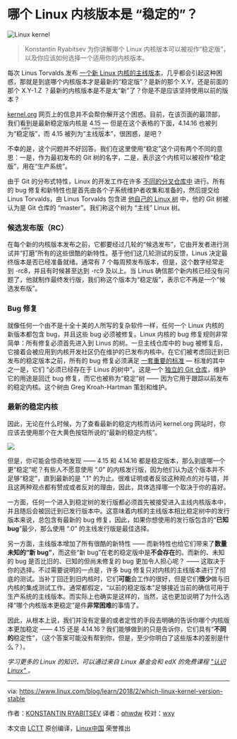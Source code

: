 哪个 Linux 内核版本是 “稳定的”？
============================================================

![Linux kernel ](https://www.linux.com/sites/lcom/files/styles/rendered_file/public/apple1.jpg?itok=PGRxOQz_ "Linux kernel")

> Konstantin Ryabitsev 为你讲解哪个 Linux 内核版本可以被视作“稳定版”，以及你应该如何选择一个适用你的内核版本。

每次 Linus Torvalds 发布 [一个新 Linux 内核的主线版本][4]，几乎都会引起这种困惑，那就是到底哪个内核版本才是最新的“稳定版”？是新的那个 X.Y，还是前面的那个 X.Y-1.Z ？最新的内核版本是不是太“新”了？你是不是应该坚持使用以前的版本？

[kernel.org][5] 网页上的信息并不会帮你解开这个困惑。目前，在该页面的最顶部，我们看到是最新稳定版内核是 4.15 — 但是在这个表格的下面，4.14.16 也被列为“<ruby>稳定版<rt>stable</rt></ruby>”，而 4.15 被列为“<ruby>主线版本<rt>mainline</rt></ruby>”，很困惑，是吧？

不幸的是，这个问题并不好回答。我们在这里使用“稳定”这个词有两个不同的意思：一是，作为最初发布的 Git 树的名字，二是，表示这个内核可以被视作“稳定版”，用在“生产系统”。

由于 Git 的分布式特性，Linux 的开发工作在许多 [不同的分叉仓库中][6] 进行。所有的 bug 修复和新特性也是首先由各个子系统维护者收集和准备的，然后提交给 Linus Torvalds，由 Linus Torvalds 包含进 [他自己的 Linux 树][7] 中，他的 Git 树被认为是 Git 仓库的 “master”。我们称这个树为 “主线” Linux 树。

### 候选发布版（RC）

在每个新的内核版本发布之前，它都要经过几轮的“候选发布”，它由开发者进行测试并“打磨”所有的这些很酷的新特性。基于他们这几轮测试的反馈，Linus 决定最终版本是否已经准备就绪。通常有 7 个每周预发布版本，但是，这个数字经常走到 -rc8，并且有时候甚至达到 -rc9 及以上。当 Linus 确信那个新内核已经没有问题了，他就制作最终发行版，我们称这个版本为“稳定版”，表示它不再是一个“候选发布版”。

### Bug 修复

就像任何一个由不是十全十美的人所写的复杂软件一样，任何一个 Linux 内核的新版本都包含 bug，并且这些 bug 必须被修复。Linux 内核的 bug 修复规则非常简单：所有修复必须首先进入到 Linus 的树。一旦主线仓库中的 bug 被修复后，它接着会被应用到内核开发社区仍在维护的已发布内核中。在它们被考虑回迁到已发布的稳定版本之前，所有的 bug 修复必须满足 [一套重要的标准][8] — 标准的其中之一是，它们 “必须已经存在于 Linus 的树中”。这是一个 [独立的 Git 仓库][9]，维护它的用途是回迁 bug 修复，而它也被称为“稳定”树 —— 因为它用于跟踪以前发布的稳定内核。这个树由 Greg Kroah-Hartman 策划和维护。

### 最新的稳定内核

因此，无论在什么时候，为了查看最新的稳定内核而访问 kernel.org 网站时，你应该去使用那个在大黄色按钮所说的“最新的稳定内核”。

![](https://lh6.googleusercontent.com/sWnmAYf0BgxjGdAHshK61CE9GdQQCPBkmSF9MG8sYqZsmL6e0h8AiyJwqtWYC-MoxWpRWHpdIEpKji0hJ5xxeYshK9QkbTfubFb2TFaMeFNmtJ5ypQNt8lAHC2zniEEe8O4v7MZh)

但是，你可能会惊奇地发现 ——  4.15 和 4.14.16 都是稳定版本，那么到底哪一个更“稳定”呢？有些人不愿意使用 “.0” 的内核发行版，因为他们认为这个版本并不足够“稳定”，直到最新的是 ".1" 的为止。很难证明或者反驳这种观点的对与错，并且这两种观点都有赞成或者反对的理由，因此，具体选择哪一个取决于你的喜好。

一方面，任何一个进入到稳定树的发行版都必须首先被接受进入主线内核版本中，并且随后会被回迁到已发行版本中。这意味着内核的主线版本相比稳定树中的发行版本来说，总包含有最新的 bug 修复，因此，如果你想使用的发行版包含的“**已知 bug**”最少，那么使用 “.0” 的主线发行版是最佳选择。

另一方面，主线版本增加了所有很酷的新特性 —— 而新特性也给它们带来了**数量未知的“新 bug”**，而这些“新 bug”在老的稳定版中是**不会存在**的。而新的、未知的 bug 是否比旧的、已知的但尚未修复的 bug 更加令人担心呢？ —— 这取决于你的选择。不过需要说明的一点是，许多 bug 修复只对内核的主线版本进行了彻底的测试。当补丁回迁到旧内核时，它们**可能**会工作的很好，但是它们**很少**做与旧内核的集成测试工作。通常都假定，“以前的稳定版本”足够接近当前的确信可用于生产系统的主线版本。而实际上也确实是这样的，当然，这也更加说明了为什么选择“哪个内核版本更稳定”是件**非常困难**的事情了。

因此，从根本上说，我们并没有定量的或者定性的手段去明确的告诉你哪个内核版本更加稳定 —— 4.15 还是 4.14.16？我们能够做到的只是告诉你，它们具有“**不同的**稳定性”，（这个答案可能没有帮到你，但是，至少你明白了这些版本的差别是什么？）。

 _学习更多的 Linux 的知识，可以通过来自 Linux 基金会和 edX 的免费课程 ["认识 Linux" ][3]。_

--------------------------------------------------------------------------------

via: https://www.linux.com/blog/learn/2018/2/which-linux-kernel-version-stable

作者：[KONSTANTIN RYABITSEV][a]
译者：[qhwdw](https://github.com/qhwdw)
校对：[wxy](https://github.com/wxy)

本文由 [LCTT](https://github.com/LCTT/TranslateProject) 原创编译，[Linux中国](https://linux.cn/) 荣誉推出

[a]:https://www.linux.com/users/mricon
[1]:https://www.linux.com/licenses/category/creative-commons-zero
[2]:https://www.linux.com/files/images/apple1jpg
[3]:https://training.linuxfoundation.org/linux-courses/system-administration-training/introduction-to-linux
[4]:https://linux.cn/article-9328-1.html
[5]:https://www.kernel.org/
[6]:https://git.kernel.org/pub/scm/linux/kernel/git/
[7]:https://git.kernel.org/torvalds/c/v4.15
[8]:https://www.kernel.org/doc/html/latest/process/stable-kernel-rules.html
[9]:https://git.kernel.org/stable/linux-stable/c/v4.14.16
